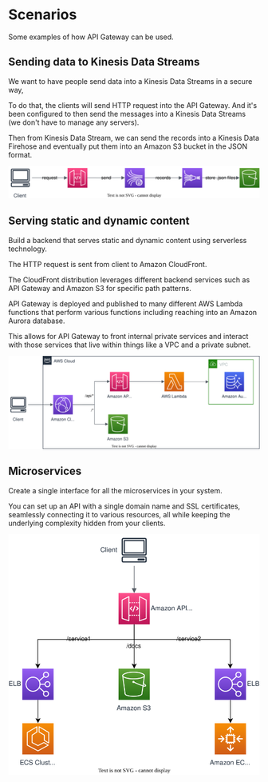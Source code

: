 # Scenarios

Some examples of how API Gateway can be used.

## Sending data to Kinesis Data Streams

We want to have people send data into a Kinesis Data Streams in a secure way,

To do that, the clients will send HTTP request into the API Gateway. And it's been configured to then send the messages into a Kinesis Data Streams (we don't have to manage any servers).

Then from Kinesis Data Stream, we can send the records into a Kinesis Data Firehose and eventually put them into an Amazon S3 bucket in the JSON format.

![](./scenarios/kinesis.drawio.svg)


## Serving static and dynamic content

Build a backend that serves static and dynamic content using serverless technology.

The HTTP request is sent from client to Amazon CloudFront. 

The CloudFront distribution leverages different backend services such as API Gateway and Amazon S3 for specific path patterns.

API Gateway is deployed and published to many different AWS Lambda functions that perform various functions including reaching into an Amazon Aurora database.

This allows for API Gateway to front internal private services and interact with those services that live within things like a VPC and a private subnet.

![](./scenarios/cloudfront.drawio.svg)


## Microservices

Create a single interface for all the microservices in your system.

You can set up an API with a single domain name and SSL certificates, seamlessly connecting it to various resources, all while keeping the underlying complexity hidden from your clients.

![](./scenarios/microservices.drawio.svg)
